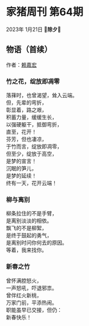 # 家猪周刊 第64期

2023年 1月21日 🐯**除夕**🐰

## 物语（首续）

作者：[赖嘉宏](https://github.com/aso-ljh)

### 竹之花，绽放即凋零

落萚时，也曾渴望，耸入云端。  
但，先辈的弯折，  
彰显着，路之艰，  
积蓄力量，缓缓生长，  
以强硬躯干，抵御弯折，  
直至，花开！  
芬芳，但也凄凉，  
于竹而言，绽放即凋零，  
但至少，绽放于高空，  
是梦的宣言！  
沉眠的笋儿，  
是梦的延续！  
终有一天，花开云端！  

### 柳与离别

柳条拉住的不是手臂，  
是离别淡淡的相依。  
飘飞的不是柳絮，  
是终于鼓起的勇气，  
是离别时问你何去的原因。  
等着，我来找你。

### 新春之竹

曾怀满腔怒火，  
一声怒吼，吓退邪祟。  
曾伴红火新桃，  
万家门前，平添热闹。  
职能虽早已交接，但仍：  
新春快乐！
